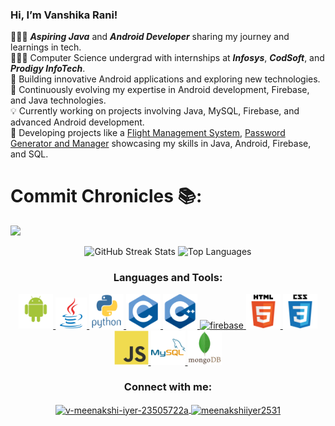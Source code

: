 ### **Hi, I’m Vanshika Rani!**

👨🏻‍💻 ***Aspiring Java*** and ***Android Developer*** sharing my journey and learnings in tech.<br/>
👨🏻‍🎓 Computer Science undergrad with internships at ***Infosys***, ***CodSoft***, and ***Prodigy InfoTech***.<br/>
📱 Building innovative Android applications and exploring new technologies.<br/>
🌟 Continuously evolving my expertise in Android development, Firebase, and Java technologies.<br/>
💡 Currently working on projects involving Java, MySQL, Firebase, and advanced Android development.<br/>
🚀 Developing projects like a [Flight Management System](https://github.com/Vanshika521/Flight-Management-System.git), [Password Generator and Manager](https://github.com/Vanshika521/Password-Generator-And-Manager-.git) showcasing my skills in Java, Android, Firebase, and SQL.<br/>

 
#   Commit Chronicles  📚:
![](https://github-readme-activity-graph.vercel.app/graph?username=Vanshika521&theme=dracula&point=ff4d88)
<!--![Vanshika's GitHub stats](https://github-readme-stats.vercel.app/api?username=Vanshika521&count_private=true&show_icons=true&theme=dracula&hide_rank=false)-->
<!--![](https://github-readme-streak-stats.herokuapp.com/?user=Vanshika521&theme=dracula&hide_border=false)
![](https://github-readme-stats.vercel.app/api/top-langs/?username=Vanshika521&theme=dracula&hide_border=false&include_all_commits=true&count_private=true&layout=compact)

-->

<div align="center">
  <img src="https://github-readme-streak-stats.herokuapp.com/?user=Vanshika521&theme=dracula&hide_border=false" alt="GitHub Streak Stats" height="200"/>
  <img src="https://github-readme-stats.vercel.app/api/top-langs/?username=Vanshika521&theme=dracula&hide_border=false&include_all_commits=true&count_private=true&layout=compact" alt="Top Languages" height="200" />
</div>


<h3 align="center">Languages and Tools:</h3>
<p align="center"> 
<a href="https://developer.android.com" target="_blank" rel="noreferrer"> <img src="https://raw.githubusercontent.com/devicons/devicon/master/icons/android/android-original-wordmark.svg" alt="android" width="55" height="55"/> </a> 
 <a href="https://www.java.com" target="_blank" rel="noreferrer"> <img src="https://raw.githubusercontent.com/devicons/devicon/master/icons/java/java-original.svg" alt="java" width="50" height="50"/> </a>
  <a href="https://www.python.com/" target="_blank" rel="noreferrer"> <img src="https://raw.githubusercontent.com/devicons/devicon/master/icons/python/python-original-wordmark.svg" alt="python" width="55" height="55"/> </a> 
 <a href="https://www.cprogramming.com/" target="_blank" rel="noreferrer"> <img src="https://raw.githubusercontent.com/devicons/devicon/master/icons/c/c-original.svg" alt="c" width="55" height="55"/> </a>
 <a href="https://www.w3schools.com/cpp/" target="_blank" rel="noreferrer"> <img src="https://raw.githubusercontent.com/devicons/devicon/master/icons/cplusplus/cplusplus-original.svg" alt="cplusplus" width="55" height="55"/> </a>
 <a href="https://firebase.google.com/" target="_blank" rel="noreferrer"> <img src="https://www.vectorlogo.zone/logos/firebase/firebase-icon.svg" alt="firebase" width="55" height="55"/> </a> 
 <a href="https://www.w3.org/html/" target="_blank" rel="noreferrer"> <img src="https://raw.githubusercontent.com/devicons/devicon/master/icons/html5/html5-original-wordmark.svg" alt="html5" width="55" height="55"/> </a> 
 <a href="https://www.w3schools.com/css/" target="_blank" rel="noreferrer"> <img src="https://raw.githubusercontent.com/devicons/devicon/master/icons/css3/css3-original-wordmark.svg" alt="css3" width="55" height="55"/> </a>
 <a href="https://developer.mozilla.org/en-US/docs/Web/JavaScript" target="_blank" rel="noreferrer"> <img src="https://raw.githubusercontent.com/devicons/devicon/master/icons/javascript/javascript-original.svg" alt="javascript" width="55" height="55"/> </a> 
 <a href="https://www.mysql.com/" target="_blank" rel="noreferrer"> <img src="https://raw.githubusercontent.com/devicons/devicon/master/icons/mysql/mysql-original-wordmark.svg" alt="mysql" width="55" height="55"/> </a> 
 <a href="https://www.mongodb.com/" target="_blank" rel="noreferrer"> <img src="https://raw.githubusercontent.com/devicons/devicon/master/icons/mongodb/mongodb-original-wordmark.svg" alt="mongodb" width="55" height="55"/> </a>


<h3 align="center">Connect with me:</h3>
<p align="center">
  <a href="https://www.linkedin.com/in/vanshika-rani/" target="blank">
    <img align="center" src="https://raw.githubusercontent.com/rahuldkjain/github-profile-readme-generator/master/src/images/icons/Social/linked-in-alt.svg" alt="v-meenakshi-iyer-23505722a" height="30" width="40" />
  </a>

  <a href="https://vanshika521.github.io/" target="blank">
    <img align="center" src="https://img.icons8.com/?size=100&id=UGfrOrAKSVgU&format=png&color=FFFFFF" alt="meenakshiiyer2531" height="30" width="40" />
  </a>

</p>




<!--[![trophy](https://github-profile-trophy.vercel.app/?username=Vanshika521)](https://github.com/ryo-ma/github-profile-trophy)-->
